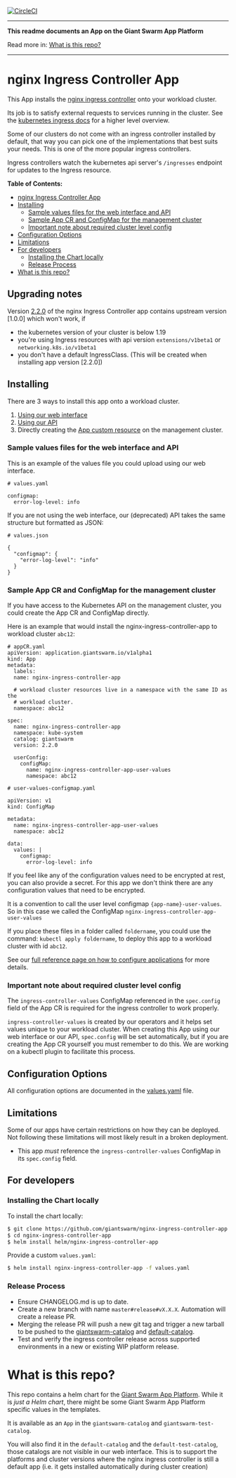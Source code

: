[![CircleCI](https://circleci.com/gh/giantswarm/nginx-ingress-controller-app.svg?style=shield)](https://circleci.com/gh/giantswarm/nginx-ingress-controller-app)

-----

**This readme documents an App on the Giant Swarm App Platform**

Read more in: [What is this repo?](#what-is-this-repo)

----

# nginx Ingress Controller App

This App installs the [nginx ingress controller] onto your workload cluster.

Its job is to satisfy external requests to services running in the cluster.
See the [kubernetes ingress docs] for a higher level overview.

Some of our clusters do not come with an ingress controller installed by default,
that way you can pick one of the implementations that best suits your needs.
This is one of the more popular ingress controllers.

Ingress controllers watch the kubernetes api server's `/ingresses` endpoint for
updates to the Ingress resource.

**Table of Contents:**

- [nginx Ingress Controller App](#nginx-ingress-controller-app)
- [Installing](#installing)
  - [Sample values files for the web interface and API](#sample-values-files-for-the-web-interface-and-api)
  - [Sample App CR and ConfigMap for the management cluster](#sample-app-cr-and-configmap-for-the-management-cluster)
  - [Important note about required cluster level config](#important-note-about-required-cluster-level-config)
- [Configuration Options](#configuration-options)
- [Limitations](#limitations)
- [For developers](#for-developers)
  - [Installing the Chart locally](#installing-the-chart-locally)
  - [Release Process](#release-process)
- [What is this repo?](#what-is-this-repo)


## Upgrading notes

Version [2.2.0](./CHANGELOG.md#TODO) of the nginx Ingress Controller app contains upstream version [1.0.0] which won't work, if

- the kubernetes version of your cluster is below 1.19
- you're using Ingress resources with api version `extensions/v1beta1` or `networking.k8s.io/v1beta1`
- you don't have a default IngressClass. (This will be created when installing app version [2.2.0])


## Installing

There are 3 ways to install this app onto a workload cluster.

1. [Using our web interface](https://docs.giantswarm.io/ui-api/web/app-platform/#installing-an-app)
2. [Using our API](https://docs.giantswarm.io/api/#operation/createClusterAppV5)
3. Directly creating the [App custom resource](https://docs.giantswarm.io/ui-api/management-api/crd/apps.application.giantswarm.io/) on the management cluster.

### Sample values files for the web interface and API

This is an example of the values file you could upload using our web interface.

```
# values.yaml

configmap:
  error-log-level: info
```

If you are not using the web interface, our (deprecated) API takes the same
structure but formatted as JSON:

```
# values.json

{
  "configmap": {
    "error-log-level": "info"
  }
}
```

### Sample App CR and ConfigMap for the management cluster

If you have access to the Kubernetes API on the management cluster, you could create
the App CR and ConfigMap directly.

Here is an example that would install the nginx-ingress-controller-app to
workload cluster `abc12`:

```
# appCR.yaml
apiVersion: application.giantswarm.io/v1alpha1
kind: App
metadata:
  labels:
  name: nginx-ingress-controller-app

  # workload cluster resources live in a namespace with the same ID as the
  # workload cluster.
  namespace: abc12

spec:
  name: nginx-ingress-controller-app
  namespace: kube-system
  catalog: giantswarm
  version: 2.2.0

  userConfig:
    configMap:
      name: nginx-ingress-controller-app-user-values
      namespace: abc12
```

```
# user-values-configmap.yaml

apiVersion: v1
kind: ConfigMap

metadata:
  name: nginx-ingress-controller-app-user-values
  namespace: abc12

data:
  values: |
    configmap:
      error-log-level: info
```

If you feel like any of the configuration values need to be encrypted at rest,
you can also provide a secret. For this app we don't think there are any
configuration values that need to be encrypted.

It is a convention to call the user level configmap `{app-name}-user-values`.
So in this case we called the ConfigMap `nginx-ingress-controller-app-user-values`

If you place these files in a folder called `foldername`, you could use the
command: `kubectl apply foldername`, to deploy this app to a workload cluster
with id `abc12`.

See our [full reference page on how to configure applications](https://docs.giantswarm.io/app-platform/app-configuration/) for more details.

### Important note about required cluster level config

The `ingress-controller-values` ConfigMap referenced in the `spec.config` field of the App CR
is required for the ingress controller to work properly.

`ingress-controller-values` is created by our operators and it helps set values
unique to your workload cluster. When creating this App using our web interface or
our API, `spec.config` will be set automatically, but if you are creating the App CR
yourself you must remember to do this. We are working on a kubectl plugin to
facilitate this process.

## Configuration Options

All configuration options are documented in the [values.yaml](/helm/nginx-ingress-controller-app/values.yaml) file.

## Limitations

Some of our apps have certain restrictions on how they can be deployed.
Not following these limitations will most likely result in a broken deployment.

- This app _must_ reference the `ingress-controller-values` ConfigMap in its `spec.config` field.

## For developers

### Installing the Chart locally

To install the chart locally:

```bash
$ git clone https://github.com/giantswarm/nginx-ingress-controller-app.git
$ cd nginx-ingress-controller-app
$ helm install helm/nginx-ingress-controller-app
```

Provide a custom `values.yaml`:

```bash
$ helm install nginx-ingress-controller-app -f values.yaml
```

### Release Process

* Ensure CHANGELOG.md is up to date.
* Create a new branch with name `master#release#vX.X.X`. Automation will create a release PR.
* Merging the release PR will push a new git tag and trigger a new tarball to be pushed to the
[giantswarm-catalog] and [default-catalog].
* Test and verify the ingress controller release across supported environments in a new or existing WIP platform release.

# What is this repo?

This repo contains a helm chart for the [Giant Swarm App Platform].
While it is _just a Helm chart_, there might be some Giant Swarm App Platform
specific values in the templates.

It is available as an `App` in the `giantswarm-catalog` and `giantswarm-test-catalog`.

You will also find it in the `default-catalog` and the `default-test-catalog`,
those catalogs are not visible in our web interface. This is to support the
platforms and cluster versions where the nginx ingress controller is still a
default app (i.e. it gets installed automatically during cluster creation)

[app-operator]: https://github.com/giantswarm/app-operator
[giantswarm-catalog]: https://github.com/giantswarm/giantswarm-catalog
[giantswarm-test-catalog]: https://github.com/giantswarm/giantswarm-test-catalog
[default-catalog]: https://github.com/giantswarm/default-catalog
[default-test-catalog]: https://github.com/giantswarm/default-test-catalog
[nginx ingress controller]: https://github.com/kubernetes/ingress-nginx
[Giant Swarm App Platform]: https://docs.giantswarm.io/app-platform/overview/
[Kubernetes Ingress docs]: https://kubernetes.io/docs/concepts/services-networking/ingress/
